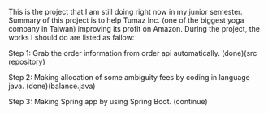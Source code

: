 This is the project that I am still doing right now in my junior semester.
Summary of this project is to help Tumaz Inc. (one of the biggest yoga company in Taiwan) improving its profit on Amazon. During the project, the works I should do are listed as fallow:

Step 1: Grab the order information from order api automatically. (done)(src repository)
 
Step 2: Making allocation of some ambiguity fees by coding in language java. (done)(balance.java)

Step 3: Making Spring app by using Spring Boot. (continue)  
